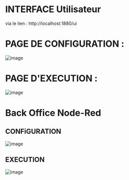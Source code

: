 # INTERFACE Utilisateur 
via le lien : http://localhost:1880/ui

# PAGE DE CONFIGURATION : 
![image](https://github.com/user-attachments/assets/88f810ce-886a-4376-ba16-767c102bbcfc)

# PAGE D'EXECUTION : 
![image](https://github.com/user-attachments/assets/854759f6-b9eb-4b6f-a540-2b88753f8886)

# Back Office Node-Red 
## CONFiGURATION
![image](https://github.com/user-attachments/assets/51aaafe3-62b9-4e21-bfb7-44982bbfdfbf)


## EXECUTION
![image](https://github.com/user-attachments/assets/a596f775-ed13-4532-bf34-eab7d3cd4b1f)
